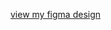 [view my figma design](https://www.figma.com/proto/Rnxp23YItk34MUXoFECZuJ/Practice-File?node-id=122-121&p=f&t=7bMa3Ch0MZG6FYLy-1&scaling=scale-down&content-scaling=fixed&page-id=43%3A40&starting-point-node-id=122%3A121)
